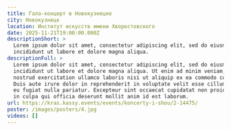 ```yaml
---
title: Гала-концерт в Новокузнецке
city: Новокузнецк
location: Институт искусств имени Хворостовского
date: 2025-11-21T19:00:00.000Z
descriptionShort: >
  Lorem ipsum dolor sit amet, consectetur adipiscing elit, sed do eiusmod tempor
  incididunt ut labore et dolore magna aliqua.
descriptionFull: >
  Lorem ipsum dolor sit amet, consectetur adipiscing elit, sed do eiusmod tempor
  incididunt ut labore et dolore magna aliqua. Ut enim ad minim veniam, quis
  nostrud exercitation ullamco laboris nisi ut aliquip ex ea commodo consequat.
  Duis aute irure dolor in reprehenderit in voluptate velit esse cillum dolore
  eu fugiat nulla pariatur. Excepteur sint occaecat cupidatat non proident, sunt
  in culpa qui officia deserunt mollit anim id est laborum.
url: https://kras.kassy.events/events/koncerty-i-shou/2-14475/
poster: /images/posters/4.jpg
videos: []
---
```

